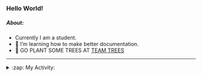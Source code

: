 ### Hello World!

##### About:
- Currently I am a student.
- 🌱 I’m learning how to make better documentation.
- 🌱 GO PLANT SOME TREES AT [TEAM TREES](https://teamtrees.org/)

---
<details>
  <summary>:zap: My Activity:</summary>
  
<!--START_SECTION:waka-->
![Code Time](http://img.shields.io/badge/Code%20Time-1%2C249%20hrs%2026%20mins-blue)

**I'm a Night 🦉** 

```text
🌞 Morning                2082 commits        ███░░░░░░░░░░░░░░░░░░░░░░   10.32 % 
🌆 Daytime                6711 commits        ████████░░░░░░░░░░░░░░░░░   33.28 % 
🌃 Evening                5831 commits        ███████░░░░░░░░░░░░░░░░░░   28.92 % 
🌙 Night                  5542 commits        ███████░░░░░░░░░░░░░░░░░░   27.48 % 
```
📅 **I'm Most Productive on Wednesday** 

```text
Monday                   2751 commits        ███░░░░░░░░░░░░░░░░░░░░░░   13.64 % 
Tuesday                  2768 commits        ███░░░░░░░░░░░░░░░░░░░░░░   13.73 % 
Wednesday                4739 commits        ██████░░░░░░░░░░░░░░░░░░░   23.50 % 
Thursday                 2672 commits        ███░░░░░░░░░░░░░░░░░░░░░░   13.25 % 
Friday                   2209 commits        ███░░░░░░░░░░░░░░░░░░░░░░   10.95 % 
Saturday                 1751 commits        ██░░░░░░░░░░░░░░░░░░░░░░░   08.68 % 
Sunday                   3276 commits        ████░░░░░░░░░░░░░░░░░░░░░   16.25 % 
```


📊 **This Week I Spent My Time On** 

```text
🔥 Editors: 
Android Studio           3 hrs 47 mins       █████████████████████░░░░   83.34 % 
IntelliJ                 45 mins             ████░░░░░░░░░░░░░░░░░░░░░   16.66 % 

🐱‍💻 Projects: 
e-wallet                 2 hrs 48 mins       ███████████████░░░░░░░░░░   61.56 % 
library_management_system38 mins             ████░░░░░░░░░░░░░░░░░░░░░   14.07 % 
Unknown Project          20 mins             ██░░░░░░░░░░░░░░░░░░░░░░░   07.40 % 
CSE224-Fundamentals-of-An16 mins             ██░░░░░░░░░░░░░░░░░░░░░░░   06.21 % 
swagstore                15 mins             █░░░░░░░░░░░░░░░░░░░░░░░░   05.57 % 
```


 Last Updated on 08/11/2023 00:16:42 UTC
<!--END_SECTION:waka-->
</details>
